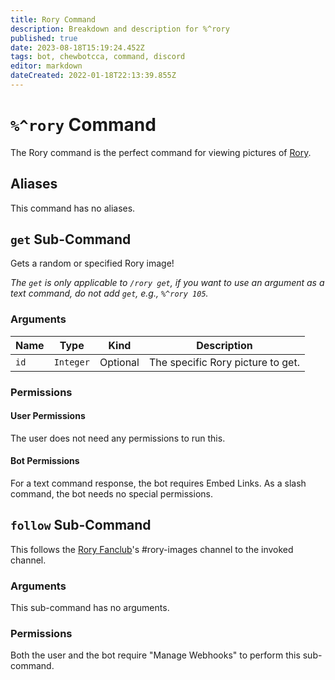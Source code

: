 ```yaml
---
title: Rory Command
description: Breakdown and description for %^rory
published: true
date: 2023-08-18T15:19:24.452Z
tags: bot, chewbotcca, command, discord
editor: markdown
dateCreated: 2022-01-18T22:13:39.855Z
---
```


# `%^rory` Command

The Rory command is the perfect command for viewing pictures of [Rory](https://wiki.chew.pro/view/Rory).

## Aliases

This command has no aliases.

## `get` Sub-Command

Gets a random or specified Rory image!

*The `get` is only applicable to `/rory get`, if you want to use an argument as a text command, do not add `get`, e.g., `%^rory 105`.*

### Arguments

| Name | Type | Kind | Description |
|------|------|------|-------------|
| `id` | `Integer` | Optional | The specific Rory picture to get.

### Permissions

#### User Permissions

The user does not need any permissions to run this.

#### Bot Permissions

For a text command response, the bot requires Embed Links. As a slash command, the bot needs no special permissions.

## `follow` Sub-Command

This follows the [Rory Fanclub](https://wiki.chew.pro/view/Rory_Fanclub)'s #rory-images channel to the invoked channel.

### Arguments

This sub-command has no arguments.

### Permissions

Both the user and the bot require "Manage Webhooks" to perform this sub-command.